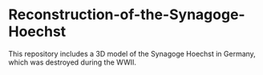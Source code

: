 # Reconstruction-of-the-Synagoge-Hoechst
This repository includes a 3D model of the Synagoge Hoechst in Germany, which was destroyed during the WWII.
